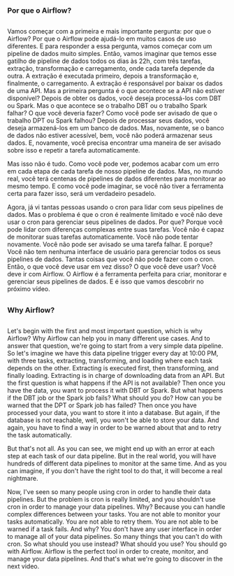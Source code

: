 ### Por que o Airflow?
##

Vamos começar com a primeira e mais importante pergunta: por que o Airflow? Por que o Airflow pode ajudá-lo em muitos casos de uso diferentes. E para responder a essa pergunta, vamos começar com um pipeline de dados muito simples. Então, vamos imaginar que temos esse gatilho de pipeline de dados todos os dias às 22h, com três tarefas, extração, transformação e carregamento, onde cada tarefa depende da outra. A extração é executada primeiro, depois a transformação e, finalmente, o carregamento. A extração é responsável por baixar os dados de uma API. Mas a primeira pergunta é o que acontece se a API não estiver disponível? Depois de obter os dados, você deseja processá-los com DBT ou Spark. Mas o que acontece se o trabalho DBT ou o trabalho Spark falhar? O que você deveria fazer? Como você pode ser avisado de que o trabalho DPT ou Spark falhou? Depois de processar seus dados, você deseja armazená-los em um banco de dados. Mas, novamente, se o banco de dados não estiver acessível, bem, você não poderá armazenar seus dados. E, novamente, você precisa encontrar uma maneira de ser avisado sobre isso e repetir a tarefa automaticamente.  

Mas isso não é tudo. Como você pode ver, podemos acabar com um erro em cada etapa de cada tarefa de nosso pipeline de dados. Mas, no mundo real, você terá centenas de pipelines de dados diferentes para monitorar ao mesmo tempo. E como você pode imaginar, se você não tiver a ferramenta certa para fazer isso, será um verdadeiro pesadelo.  

Agora, já vi tantas pessoas usando o cron para lidar com seus pipelines de dados. Mas o problema é que o cron é realmente limitado e você não deve usar o cron para gerenciar seus pipelines de dados. Por que? Porque você pode lidar com diferenças complexas entre suas tarefas. Você não é capaz de monitorar suas tarefas automaticamente. Você não pode tentar novamente. Você não pode ser avisado se uma tarefa falhar. E porque? Você não tem nenhuma interface de usuário para gerenciar todos os seus pipelines de dados. Tantas coisas que você não pode fazer com o cron. Então, o que você deve usar em vez disso? O que você deve usar? Você deve ir com Airflow. O Airflow é a ferramenta perfeita para criar, monitorar e gerenciar seus pipelines de dados. E é isso que vamos descobrir no próximo vídeo.

##
### Why Airflow?
##
Let's begin with the first and most important question, which is why Airflow? Why Airflow can help you in many different use cases. And to answer that question, we're going to start from a very simple data pipeline. So let's imagine we have this data pipeline trigger every day at 10:00 PM, with three tasks, extracting, transforming, and loading where each task depends on the other. Extracting is executed first, then transforming, and finally loading. Extracting is in charge of downloading data from an API. But the first question is what happens if the API is not available? Then once you have the data, you want to process it with DBT or Spark. But what happens if the DBT job or the Spark job fails? What should you do? How can you be warned that the DPT or Spark job has failed? Then once you have processed your data, you want to store it into a database. But again, if the database is not reachable, well, you won't be able to store your data. And again, you have to find a way in order to be warned about that and to retry the task automatically.

But that's not all. As you can see, we might end up with an error at each step at each task of our data pipeline. But in the real world, you will have hundreds of different data pipelines to monitor at the same time. And as you can imagine, if you don't have the right tool to do that, it will become a real nightmare.

Now, I've seen so many people using cron in order to handle their data pipelines. But the problem is cron is really limited, and you shouldn't use cron in order to manage your data pipelines. Why? Because you can handle complex differences between your tasks. You are not able to monitor your tasks automatically. You are not able to retry them. You are not able to be warned if a task fails. And why? You don't have any user interface in order to manage all of your data pipelines. So many things that you can't do with cron. So what should you use instead? What should you use? You should go with Airflow. Airflow is the perfect tool in order to create, monitor, and manage your data pipelines. And that's what we're going to discover in the next video.
